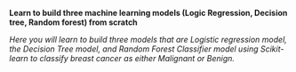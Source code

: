 **Learn to build three machine learning models (Logic Regression, Decision tree, Random forest) from scratch**


*Here you will learn to build three models that are Logistic regression model, the Decision Tree model, and Random Forest Classifier model using Scikit-learn to classify breast cancer as either Malignant or Benign.*